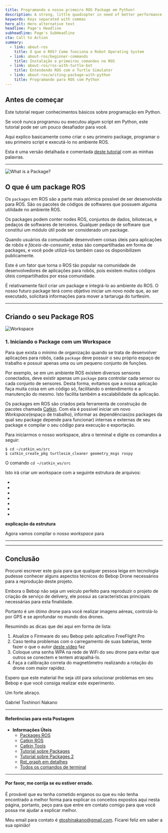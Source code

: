 ```yaml
---
title: Programando o nosso primeiro ROS Package em Python!
description: A strong, little quadcopter in need of better performance
keywords: Keys separated with commas
hero_alt: Hero alternative text
headline: Page's Headline
subheadline: Page's SubHeadline
cta: Call to Action
summary:
  - link: about-ros
    title: O que é ROS? Como funciona o Robot Operating System
  - link: about-ros/beginner-commands
    title: Instalação e primeiros comandos no ROS
  - link: about-ros/ros-with-turtle-bot
    title: Entendendo ROS com o Turtle Simulator
  - link: about-ros/writing-package-with-python
    title: Programando para ROS com Python
---
```

## Antes de começar

Este tutorial requer conhecimentos básicos sobre programação em Python.

Se você nunca programou ou executou algum script em Python, este tutorial pode ser um pouco desafiador para você.

Aqui explico basicamente como criar o seu primeiro package, programar o seu primeiro script e executá-lo no ambiente ROS. 

Esta é uma versão detalhada e comentada [deste tutorial](http://wiki.ros.org/turtlesim/Tutorials/Moving%20in%20a%20Straight%20Line) com as minhas palavras.

---

![What is a Package?](https://149449379.v2.pressablecdn.com/wp-content/uploads/1970/01/what-is-pkg.png '{"style":{"maxWidth" :"100%"}}')

## O que é um package ROS

Os ```packages``` em ROS são a parte mais atômica possível de ser desenvolvida para ROS. São os pacotes de códigos de softwares que possuem alguma utilidade no ambiente ROS.

Os packages podem conter nodes ROS, conjuntos de dados, biliotecas, e pedaços de softwares de terceiros. Qualquer pedaço de software que constitui um módulo útil pode ser considerado um package.

Quando usuários da comunidade desenvolvem coisas úteis para aplicações de robôs e *fáceis-de-consumir*, estas são compartilhadas em forma de packages, e você pode utilizá-los também caso os disponibilizem publicamente.

Este é um fator que torna o ROS tão popular na comunidade de desenvolvedores de aplicações para robôs, pois existem muitos códigos úteis compartilhados por essa comunidade.

É relativamente fácil criar um package e integrá-lo ao ambiente do ROS. O nosso futuro package terá como objetivo iniciar um novo node que, ao ser executado, solicitará informações para mover a tartaruga do turtlesim.

---

## Criando o seu Package ROS

![Workspace](https://www.elizabethhousewaterloo.co.uk/wp-content/uploads/2018/07/OfficeInterior_180704_Updated_Cam02-1116x560.jpg '{"style":{"maxWidth" :"100%"}}')

### 1. Iniciando o Package com um Workspace

Para que exista o mínimo de organização quando se trata de desenvolver aplicações para robôs, cada ```package``` deve possuir o seu próprio espaço de trabalho e possuir apenas uma ou um pequeno conjunto de funções.

Por exemplo, se em um ambiente ROS existem diversos sensores conectados, deve existir apenas um ```package``` para controlar cada sensor ou cada conjunto de sensores. Desta forma, evitamos que a nossa aplicação faça muita coisa em um código só, facilitando o entendimento e a manutenção do mesmo. Isto facilita também a escalabilidade da aplicação. 

Os packages em ROS são criados pela ferramenta de construção de pacotes chamada [Catkin](http://wiki.ros.org/catkin/conceptual_overview). Com ela é possível iniciar um novo *Workspace*(espaço de trabalho), informar as dependências(os packages da qual seu package depende para funcionar) internas e externas de seu package e compilar o seu código para execução e exportação.

Para iniciarmos o nosso workspace, abra o terminal e digite os comandos a seguir:

```
$ cd ~/catkin_ws/src
$ catkin_create_pkg turtlesim_cleaner geometry_msgs rospy
```

O comando ```cd ~/catkin_ws/src``` 

Isto irá criar um workspace com a seguinte estrutura de arquivos:

- 
- 
- 
- 
- 
- 
- 

**explicação da estrutura**

Agora vamos compilar o nosso *workspace* para 

---


---

## Conclusão

Procurei escrever este guia para que qualquer pessoa leiga em tecnologia pudesse conhecer alguns aspectos técnicos do Bebop Drone necessários para a reprodução deste projeto.

Embora o Bebop não seja um veículo perfeito para reproduzir o projeto de criação de serviço de delivery, ele possui as características principais necessárias para esta finalidade.

Portanto é um ótimo drone para você realizar imagens aéreas, controlá-lo por GPS e se aprofundar no mundo dos drones.

Resumindo as dicas que dei aqui em forma de lista:

1. Atualize o Firmware do seu Bebop pelo aplicativo FreeFlight Pro
2. Caso tenha problemas com o carregamento de suas baterias, tente fazer o que o autor [deste vídeo](https://www.youtube.com/watch?v=dfUOAMwQCKM) faz
3. Coloque uma senha WPA na rede de WiFi do seu drone para evitar que outros se conectem e tentem atrapalhá-lo.
4. Faça a calibração correta do magnetômetro realizando a rotação do drone com maior rapidez.

Espero que este material lhe seja útil para solucionar problemas em seu Bebop e que você consiga realizar este experimento.

Um forte abraço.

Gabriel Toshinori Nakano

---

#### **Referências para esta Postagem**

- **Informações Úteis**
  - [Packages ROS](http://wiki.ros.org/Packages)
  - [Catkin ROS](http://wiki.ros.org/catkin)
  - [Catkin Tools](https://catkin-tools.readthedocs.io/en/latest/index.html)
  - [Tutorial sobre Packages](http://wiki.ros.org/turtlesim/Tutorials/Moving%20in%20a%20Straight%20Line)
  - [Tutorial sobre Packages 2](http://wiki.ros.org/turtlesim/Tutorials/Go%20to%20Goal)
  - [Rqt_graph em detalhes](https://roboticsbackend.com/rqt-graph-visualize-and-debug-your-ros-graph/)
  - [Todos os comandos de terminal](http://wiki.ros.org/ROS/CommandLineTools)





---

#### **Por favor, me corrija se eu estiver errado.**

É provável que eu tenha cometido enganos ou que eu não tenha encontrado a melhor forma para explicar os conceitos expostos aqui nesta página, portanto, peço para que entre em contato comigo para que você possa me ajudar a explicar melhor.

Meu email para contato é [gtoshinakano@gmail.com](mailto:gtoshinakano@gmail.com). Ficarei feliz em saber a sua opinião!